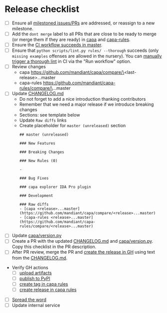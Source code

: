 # Release checklist

- [ ] Ensure all [milestoned issues/PRs](https://github.com/mandiant/capa/milestones) are addressed, or reassign to a new milestone.
- [ ] Add the `dont merge` label to all PRs that are close to be ready to merge (or merge them if they are ready) in [capa](https://github.com/mandiant/capa/pulls) and [capa-rules](https://github.com/mandiant/capa-rules/pulls).
- [ ] Ensure the [CI workflow succeeds in master](https://github.com/mandiant/capa/actions/workflows/tests.yml?query=branch%3Amaster).
- [ ] Ensure that `python scripts/lint.py rules/ --thorough` succeeds (only `missing examples` offenses are allowed in the nursery). You can [manually trigger a thorough lint](https://github.com/mandiant/capa-rules/actions/workflows/tests.yml) in CI via the "Run workflow" option. 
- [ ] Review changes
  - capa https://github.com/mandiant/capa/compare/\<last-release\>...master
  - capa-rules https://github.com/mandiant/capa-rules/compare/\<last-release>\...master
- [ ] Update [CHANGELOG.md](https://github.com/mandiant/capa/blob/master/CHANGELOG.md)
  - Do not forget to add a nice introduction thanking contributors
  - Remember that we need a major release if we introduce breaking changes
  - Sections: see template below
  - Update `Raw diffs` links
  - Create placeholder for `master (unreleased)` section
    ```
    ## master (unreleased)

    ### New Features

    ### Breaking Changes

    ### New Rules (0)

    -

    ### Bug Fixes

    ### capa explorer IDA Pro plugin

    ### Development

    ### Raw diffs
    - [capa <release>...master](https://github.com/mandiant/capa/compare/<release>...master)
    - [capa-rules <release>...master](https://github.com/mandiant/capa-rules/compare/<release>...master)
    ```
- [ ] Update [capa/version.py](https://github.com/mandiant/capa/blob/master/capa/version.py)
- [ ] Create a PR with the updated [CHANGELOG.md](https://github.com/mandiant/capa/blob/master/CHANGELOG.md) and [capa/version.py](https://github.com/mandiant/capa/blob/master/capa/version.py). Copy this checklist in the PR description.
- [ ] After PR review, merge the PR and [create the release in GH](https://github.com/mandiant/capa/releases/new) using text from the [CHANGELOG.md](https://github.com/mandiant/capa/blob/master/CHANGELOG.md).
- Verify GH actions
  - [ ] [upload artifacts](https://github.com/mandiant/capa/releases)
  - [ ] [publish to PyPI](https://pypi.org/project/flare-capa)
  - [ ] [create tag in capa rules](https://github.com/mandiant/capa-rules/tags)
  - [ ] [create release in capa rules](https://github.com/mandiant/capa-rules/releases)
- [ ] [Spread the word](https://twitter.com)
- [ ] Update internal service
